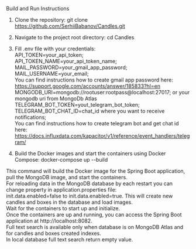 Build and Run Instructions

1. Clone the repository:
   git clone https://github.com/SerhiiBabanov/Candles.git

2. Navigate to the project root directory:
   cd Candles

3. Fill .env file with your credentials:  
   API_TOKEN=your_api_token;  
   API_TOKEN_NAME=your_api_token_name;  
   MAIL_PASSWORD=your_gmail_app_password;  
   MAIL_USERNAME=your_email;  
   You can find instructions how to create gmail app password here:  
        https://support.google.com/accounts/answer/185833?hl=en  
   MONGODB_URI=mongodb://rootuser:rootpass@localhost:27017; or your mongodb uri from MongoDb Atlas  
   TELEGRAM_BOT_TOKEN=yout_telegram_bot_token;  
   TELEGRAM_BOT_CHAT_ID=chat_id where you want to receive notifications;  
   You can find instructions how to create telegram bot and get chat id here:  
        https://docs.influxdata.com/kapacitor/v1/reference/event_handlers/telegram/  
   

3. Build the Docker images and start the containers using Docker Compose:
   docker-compose up --build

This command will build the Docker image for the Spring Boot application, pull the MongoDB image,
and start the containers.  
For reloading data in the MongoDB database by each restart you can change property in application.properties file:  
init.data.enabled=false to init.data.enabled=true. This will create new candles and boxes in the database and load images.  
Wait for the containers to start up and initialize.  
Once the containers are up and running, you can access the Spring Boot application at http://localhost:8082.  
Full text search is available only when database is on MongoDB Atlas and for candles and boxes created indexes.   
In local database full text search return empty value.  
